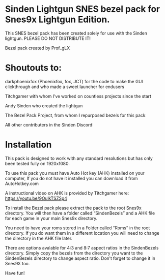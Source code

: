 # Sinden Lightgun SNES bezel pack for Snes9x Lightgun Edition.

This SNES bezel pack has been created solely for use with the Sinden lightgun. PLEASE DO NOT DISTRIBUTE IT!

Bezel pack created by Prof_gLX

# Shoutouts to:
darkphoenixfox (Phoenixfox, fox, JCT) for the code to make the GUI clickthrough and who made a sweet launcher for endusers

Titchgamer with whom I've worked on countless projects since the start 

Andy Sinden who created the lightgun

The Bezel Pack Project, from whom I repurposed bezels for this pack

All other contributers in the Sinden Discord

# Installation

This pack is designed to work with any standard resolutions but has only been tested fully on 1920x1080.

To use this pack you must have Auto Hot key (AHK) installed on your computer, If you do not have it installed you can download it from AutoHotkey.com

A instructional video on AHK is provided by Titchgamer here: https://youtu.be/9OulkTSZSp4

To install the Bezel pack please extract the pack to the root Snes9x directory.
You will then have a folder called “SindenBezels” and a AHK file for each game in your main Snes9x directory.

You need to have your roms stored in a Folder called “Roms” in the root directory.
If you do want them in a different location you will need to change the directory in the AHK file later.

There are options avalable for 4:3 and 8:7 aspect ratios in the SindenBezels directory.
Simply copy the bezels from the directory you want to the SindenBezels directory to change aspect ratio.
Don't forget to change it in Snes9X too.

Have fun!
